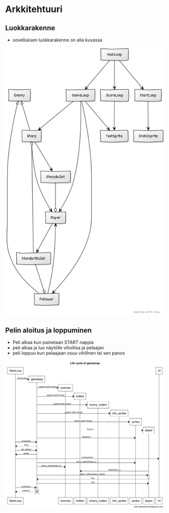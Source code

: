 # Arkkitehtuuri

## Luokkarakenne

 - sovelluksen luokkarakenne on alla kuvassa

![kuva][pic]

## Pelin aloitus ja loppuminen

 - Peli alkaa kun painetaan START nappia
 - peli alkaa ja luo näytölle vihollisa ja pelaajan
 - peli loppuu kun pelaajaan osuu vihillnen tai sen panos

![sekvenssi][sekvenssi]



[pic]:./achitecture.png
[sekvenssi]:./Life_cycle_of_gameloop.png

